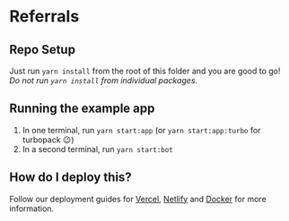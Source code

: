 # Referrals

## Repo Setup
Just run `yarn install` from the root of this folder and you are good to go! *Do not run `yarn install` from individual packages.*

## Running the example app
1. In one terminal, run `yarn start:app` (or `yarn start:app:turbo` for turbopack 😉)
2. In a second terminal, run `yarn start:bot`

## How do I deploy this?

Follow our deployment guides for [Vercel](https://create.t3.gg/en/deployment/vercel), [Netlify](https://create.t3.gg/en/deployment/netlify) and [Docker](https://create.t3.gg/en/deployment/docker) for more information.
